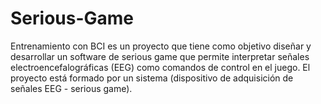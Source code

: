 # Serious-Game
Entrenamiento con BCI es un proyecto que tiene como objetivo diseñar y desarrollar un software de serious game que permite interpretar señales electroencefalográficas (EEG) como comandos de control en el juego. El proyecto está formado por un sistema (dispositivo de adquisición de señales EEG - serious game).
